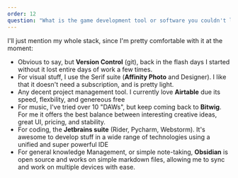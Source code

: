 ```yaml
---
order: 12
question: "What is the game development tool or software you couldn't live without?"
---
```


I'll just mention my whole stack, since I'm pretty comfortable with it at the moment:

- Obvious to say, but **Version Control** (git), back in the flash days I started without it lost entire days of work a few times.
- For visual stuff, I use the Serif suite (**Affinity Photo** and Designer). I like that it doesn't need a subscription, and is pretty light.
- Any decent project management tool. I currently love **Airtable** due its speed, flexbility, and genereous free
- For music, I've tried over 10 "DAWs", but keep coming back to **Bitwig**. For me it offers the best  balance between interesting creative ideas, great UI, pricing, and stability.
- For coding, the **Jetbrains suite** (Rider, Pycharm, Webstorm). It's awesome to develop stuff in a wide range of technologies using a unified and super powerful IDE
- For general knowledge Management, or simple note-taking, **Obsidian** is open source and works on simple markdown files, allowing me to sync and work on multiple devices with ease.